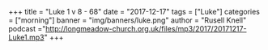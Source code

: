+++
title = "Luke 1 v 8 - 68"
date = "2017-12-17"
tags = ["Luke"]
categories = ["morning"]
banner = "img/banners/luke.png"
author = "Rusell Knell"
podcast ="http://longmeadow-church.org.uk/files/mp3/2017/20171217-Luke1.mp3"
+++
